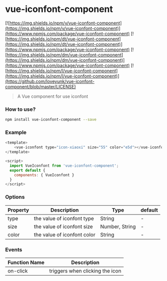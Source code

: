 # vue-iconfont-component

[![https://img.shields.io/npm/v/vue-iconfont-component](https://img.shields.io/npm/v/vue-iconfont-component)](https://www.npmjs.com/package/vue-iconfont-component)
[![https://img.shields.io/npm/dt/vue-iconfont-component](https://img.shields.io/npm/dt/vue-iconfont-component)](https://www.npmjs.com/package/vue-iconfont-component)
[![https://img.shields.io/npm/dm/vue-iconfont-component](https://img.shields.io/npm/dm/vue-iconfont-component)](https://www.npmjs.com/package/vue-iconfont-component)
[![https://img.shields.io/npm/l/vue-iconfont-component](https://img.shields.io/npm/l/vue-iconfont-component)](https://github.com/loveyunk/vue-iconfont-component/blob/master/LICENSE)

> A Vue component for use iconfont

### How to use?

```bash
npm install vue-iconfont-component --save
```

### Example

```js
<template>
    <vue-iconfont type="icon-xiaoxi" size="55" color="e5d"></vue-iconfont>
</template>

<script>
  import VueIconfont from 'vue-iconfont-component';
  export default {
    components: { VueIconfont }
  }
</script>
```

### Options

| Property | Description                 | Type           | default |
| -------- | --------------------------- | -------------- | ------- |
| type     | the value of iconfont type  | String         | -       |
| size     | the value of iconfont size  | Number, String | -       |
| color    | the value of iconfont color | String         | -       |

### Events

| Function Name | Description                     |
| ------------- | ------------------------------- |
| on-click      | triggers when clicking the icon |
